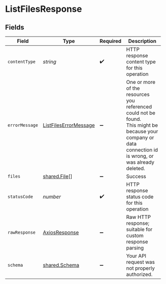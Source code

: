 # ListFilesResponse


## Fields

| Field                                                                                                                                                      | Type                                                                                                                                                       | Required                                                                                                                                                   | Description                                                                                                                                                |
| ---------------------------------------------------------------------------------------------------------------------------------------------------------- | ---------------------------------------------------------------------------------------------------------------------------------------------------------- | ---------------------------------------------------------------------------------------------------------------------------------------------------------- | ---------------------------------------------------------------------------------------------------------------------------------------------------------- |
| `contentType`                                                                                                                                              | *string*                                                                                                                                                   | :heavy_check_mark:                                                                                                                                         | HTTP response content type for this operation                                                                                                              |
| `errorMessage`                                                                                                                                             | [ListFilesErrorMessage](../../models/operations/listfileserrormessage.md)                                                                                  | :heavy_minus_sign:                                                                                                                                         | One or more of the resources you referenced could not be found.<br/>This might be because your company or data connection id is wrong, or was already deleted. |
| `files`                                                                                                                                                    | [shared.File](../../models/shared/file.md)[]                                                                                                               | :heavy_minus_sign:                                                                                                                                         | Success                                                                                                                                                    |
| `statusCode`                                                                                                                                               | *number*                                                                                                                                                   | :heavy_check_mark:                                                                                                                                         | HTTP response status code for this operation                                                                                                               |
| `rawResponse`                                                                                                                                              | [AxiosResponse](https://axios-http.com/docs/res_schema)                                                                                                    | :heavy_minus_sign:                                                                                                                                         | Raw HTTP response; suitable for custom response parsing                                                                                                    |
| `schema`                                                                                                                                                   | [shared.Schema](../../models/shared/schema.md)                                                                                                             | :heavy_minus_sign:                                                                                                                                         | Your API request was not properly authorized.                                                                                                              |